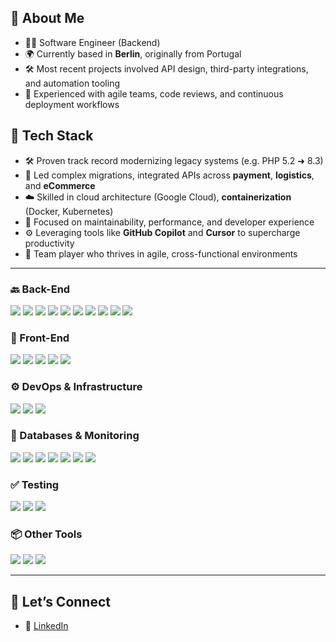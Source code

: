 
## 🚀 About Me
- 🧑‍💻 Software Engineer (Backend)
- 🌍 Currently based in **Berlin**, originally from Portugal
- 🛠️ Most recent projects involved API design, third-party integrations, and automation tooling
- 🎯 Experienced with agile teams, code reviews, and continuous deployment workflows


## 🧰 Tech Stack
- 🛠️ Proven track record modernizing legacy systems (e.g. PHP 5.2 ➜ 8.3)
- 🔄 Led complex migrations, integrated APIs across **payment**, **logistics**, and **eCommerce**
- ☁️ Skilled in cloud architecture (Google Cloud), **containerization** (Docker, Kubernetes)
- 🧠 Focused on maintainability, performance, and developer experience
- ⚙️ Leveraging tools like **GitHub Copilot** and **Cursor** to supercharge productivity
- 🤝 Team player who thrives in agile, cross-functional environments

---

### 🔙 Back-End
<p>
  <img src="https://img.shields.io/badge/PHP-8.4-8892BF?style=for-the-badge&logo=php&logoColor=white" />
  <img src="https://img.shields.io/badge/Laravel-F9322C?style=for-the-badge&logo=laravel&logoColor=white" />
  <img src="https://img.shields.io/badge/Symfony-000000?style=for-the-badge&logo=symfony&logoColor=white" />
  <img src="https://img.shields.io/badge/Node.js-339933?style=for-the-badge&logo=nodedotjs&logoColor=white" />
  <img src="https://img.shields.io/badge/Eloquent-FF2D20?style=for-the-badge" />
  <img src="https://img.shields.io/badge/Doctrine-000000?style=for-the-badge" />
  <img src="https://img.shields.io/badge/Redis-DC382D?style=for-the-badge&logo=redis&logoColor=white" />
  <img src="https://img.shields.io/badge/PHPStan-8B00FF?style=for-the-badge" />
  <img src="https://img.shields.io/badge/REST%20API-006400?style=for-the-badge" />
  <img src="https://img.shields.io/badge/SOAP-292929?style=for-the-badge" />
</p>

### 🎨 Front-End
<p>
  <img src="https://img.shields.io/badge/Blade-PHP%20Templating-F9322C?style=for-the-badge&logo=laravel&logoColor=white" />
  <img src="https://img.shields.io/badge/React-20232A?style=for-the-badge&logo=react&logoColor=61DAFB" />
  <img src="https://img.shields.io/badge/Vue.js-4FC08D?style=for-the-badge&logo=vue.js&logoColor=white" />
  <img src="https://img.shields.io/badge/JavaScript-F7DF1E?style=for-the-badge&logo=javascript&logoColor=black" />
  <img src="https://img.shields.io/badge/jQuery-0769AD?style=for-the-badge&logo=jquery&logoColor=white" />
</p>

### ⚙️ DevOps & Infrastructure
<p>
  <img src="https://img.shields.io/badge/Docker-2496ED?style=for-the-badge&logo=docker&logoColor=white" />
  <img src="https://img.shields.io/badge/Kubernetes-326CE5?style=for-the-badge&logo=kubernetes&logoColor=white" />
  <img src="https://img.shields.io/badge/Herd-000000?style=for-the-badge" />
</p>

### 🧮 Databases & Monitoring
<p>
  <img src="https://img.shields.io/badge/PostgreSQL-4169E1?style=for-the-badge&logo=postgresql&logoColor=white" />
  <img src="https://img.shields.io/badge/MariaDB-003545?style=for-the-badge&logo=mariadb&logoColor=white" />
  <img src="https://img.shields.io/badge/SQLite-07405E?style=for-the-badge&logo=sqlite&logoColor=white" />
  <img src="https://img.shields.io/badge/MongoDB-47A248?style=for-the-badge&logo=mongodb&logoColor=white" />
  <img src="https://img.shields.io/badge/Google%20Cloud-4285F4?style=for-the-badge&logo=googlecloud&logoColor=white" />
  <img src="https://img.shields.io/badge/Sentry-362D59?style=for-the-badge&logo=sentry&logoColor=white" />
  <img src="https://img.shields.io/badge/Blackfire.io-000000?style=for-the-badge" />
</p>

### ✅ Testing
<p>
  <img src="https://img.shields.io/badge/Pest-FF007A?style=for-the-badge" />
  <img src="https://img.shields.io/badge/PHPUnit-6C7EB7?style=for-the-badge" />
  <img src="https://img.shields.io/badge/Codeception-51A3E0?style=for-the-badge" />
</p>

### 📦 Other Tools
<p>
  <img src="https://img.shields.io/badge/Contentful-2478CC?style=for-the-badge&logo=contentful&logoColor=white" />
  <img src="https://img.shields.io/badge/GitHub%20Copilot-000000?style=for-the-badge&logo=github&logoColor=white" />
  <img src="https://img.shields.io/badge/Cursor-5E60CE?style=for-the-badge" />
</p>

---

## 💬 Let’s Connect

- 💼 [LinkedIn](https://www.linkedin.com/in/nunocorreia96/)
